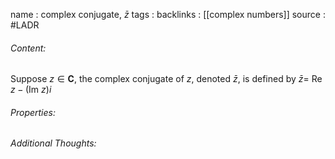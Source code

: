 name : complex conjugate, $\bar z$
tags : 
backlinks : [[complex numbers]]
source : #LADR 

###### Content:
Suppose $z \in \textbf{C}$, the complex conjugate of $z$, denoted $\bar z$, is defined by $\bar z =$ Re $z - ($Im $z)i$

###### Properties:


###### Additional Thoughts:
